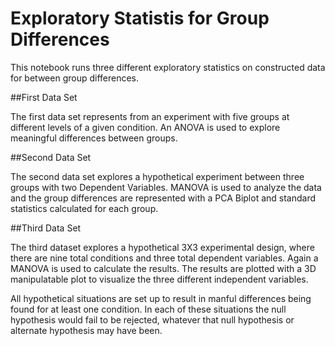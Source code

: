 # Exploratory Statistis for Group Differences 

This notebook runs three different exploratory statistics on constructed data for between group differences. 

##First Data Set 

The first data set represents from an experiment with five groups at different levels of a given condition. An ANOVA is used to explore meaningful differences between groups. 

##Second Data Set 

The second data set explores a hypothetical experiment between three groups with two Dependent Variables. MANOVA is used to analyze the data and the group differences are represented with a PCA Biplot and standard statistics calculated for each group. 

##Third Data Set 

The third dataset explores a hypothetical 3X3 experimental design, where there are nine total conditions and three total dependent variables. Again a MANOVA is used to calculate the results. The results are plotted with a 3D manipulatable plot to visualize the three different independent variables. 


All hypothetical situations are set up to result in manful differences being found for at least one condition. In each of these situations the null hypothesis would fail to be rejected, whatever that null hypothesis or alternate hypothesis may have been. 
